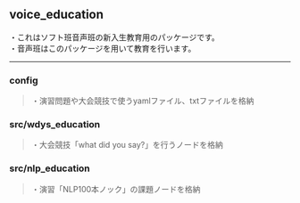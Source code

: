 ## voice_education
・これはソフト班音声班の新入生教育用のパッケージです。  
・音声班はこのパッケージを用いて教育を行います。

---

### config
>・演習問題や大会競技で使うyamlファイル、txtファイルを格納



### src/wdys_education
>・大会競技「what did you say?」を行うノードを格納

### src/nlp_education
>・演習「NLP100本ノック」の課題ノードを格納

